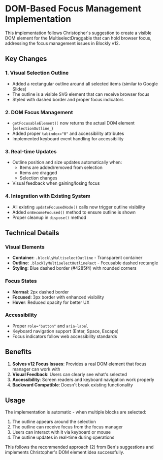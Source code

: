 # DOM-Based Focus Management Implementation

This implementation follows Christopher's suggestion to create a visible DOM element for the MultiselectDraggable that can hold browser focus, addressing the focus management issues in Blockly v12.

## Key Changes

### 1. Visual Selection Outline
- Added a rectangular outline around all selected items (similar to Google Slides)
- The outline is a visible SVG element that can receive browser focus
- Styled with dashed border and proper focus indicators

### 2. DOM Focus Management
- `getFocusableElement()` now returns the actual DOM element (`selectionOutline_`)
- Added proper `tabindex="0"` and accessibility attributes
- Implemented keyboard event handling for accessibility

### 3. Real-time Updates
- Outline position and size updates automatically when:
  - Items are added/removed from selection
  - Items are dragged
  - Selection changes
- Visual feedback when gaining/losing focus

### 4. Integration with Existing System
- All existing `updateFocusedNode()` calls now trigger outline visibility
- Added `onBecomeFocused()` method to ensure outline is shown
- Proper cleanup in `dispose()` method

## Technical Details

### Visual Elements
- **Container**: `.blocklyMultiselectOutline` - Transparent container
- **Outline**: `.blocklyMultiselectOutlineRect` - Focusable dashed rectangle
- **Styling**: Blue dashed border (#4285f4) with rounded corners

### Focus States
- **Normal**: 2px dashed border
- **Focused**: 3px border with enhanced visibility
- **Hover**: Reduced opacity for better UX

### Accessibility
- Proper `role="button"` and `aria-label`
- Keyboard navigation support (Enter, Space, Escape)
- Focus indicators follow web accessibility standards

## Benefits

1. **Solves v12 Focus Issues**: Provides a real DOM element that focus manager can work with
2. **Visual Feedback**: Users can clearly see what's selected
3. **Accessibility**: Screen readers and keyboard navigation work properly
4. **Backward Compatible**: Doesn't break existing functionality

## Usage

The implementation is automatic - when multiple blocks are selected:
1. The outline appears around the selection
2. The outline can receive focus from the focus manager
3. Users can interact with it via keyboard or mouse
4. The outline updates in real-time during operations

This follows the recommended approach (2) from Ben's suggestions and implements Christopher's DOM element idea successfully.
